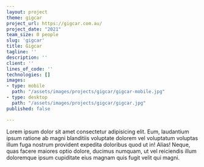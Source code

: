 ```yaml
---
layout: project
theme: gigcar
project_url: https://gigcar.com.au/
project_date: "2021"
team_size: 0 people
slug: 'gigcar'
title: Gigcar
tagline: ''
description: ''
client: ''
lines_of_code: ''
technologies: []
images:
- type: mobile
  path: "/assets/images/projects/gigcar/gigcar-mobile.jpg"
- type: desktop
  path: "/assets/images/projects/gigcar/gigcar.jpg"
published: false

---
```

Lorem ipsum dolor sit amet consectetur adipisicing elit. Eum, laudantium ipsum ratione ab magni blanditiis voluptate dolorem vel voluptatum voluptas illum fuga nostrum provident expedita doloribus quod ut in! Alias! Neque, quas facere maiores optio dolore, ducimus numquam, ut vel reiciendis illum doloremque ipsum cupiditate eius magnam quis fugit velit qui magni.